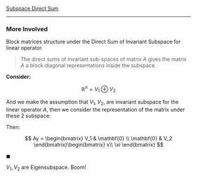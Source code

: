 [Subspace Direct Sum](../Subspace%20Direct%20Sum.md)

---
### **More Involved**

Block matrices structure under the Direct Sum of Invariant Subspace for linear operator. 

> The direct sums of Invariant sub-spaces of matrix $A$ gives the matrix $A$ a block diagonal representations inside the subspace. 


**Consider:** 

$$
\mathbb{R}^n = V_1 \oplus V_2
$$

And we make the assumption that $V_1, V_2$,  are invariant subspace for the linear operator $A$, then we consider the representation of the matrix under these 2 subspace: 

Then: 

$$
Ay = \begin{bmatrix}
    V_1 & \mathbf{0}
    \\
    \mathbf{0} & V_2
\end{bmatrix}\begin{bmatrix}
    x\\ \xi
\end{bmatrix}
$$

$\blacksquare$

$V_1, V_2$ are Eigensubspace. Boom! 

